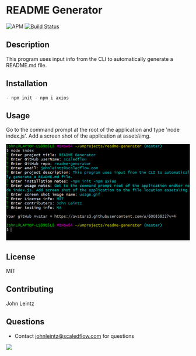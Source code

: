   
# README Generator
![APM](https://img.shields.io/apm/l/vim-mode) [![Build Status](https://travis-ci.com/ScaledFlow/readme-generator.svg?branch=master)](https://travis-ci.com/ScaledFlow/readme-generator) 


## Description 
This program uses input info from the CLI to automatically generate a README.md file. 


## Installation
```
- npm init - npm i axios 

```

## Usage
Go to the command prompt at the root of the application and type 'node index.js'. Add a screen shot of the application at assets\img. 

![](./assets/img/usage.GIF) 


## License
MIT 


## Contributing
John Leintz 


## Questions
 - Contact johnleintz@scaledflow.com for questions 

![](https://avatars3.githubusercontent.com/u/60083822?v=4.img) 

